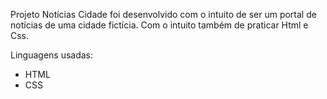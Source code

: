 Projeto Notícias Cidade foi desenvolvido com o intuito de ser um portal de notícias de uma cidade fictícia. Com o intuito também de praticar Html e Css.

Linguagens usadas:
- HTML
- CSS